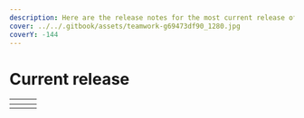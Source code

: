 ```yaml
---
description: Here are the release notes for the most current release of Xumm!
cover: ../../.gitbook/assets/teamwork-g69473df90_1280.jpg
coverY: -144
---
```


# Current release

<table data-view="cards"><thead><tr><th></th><th></th><th></th></tr></thead><tbody><tr><td></td><td></td><td></td></tr></tbody></table>
